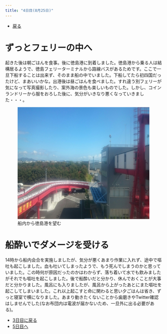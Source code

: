 ```yaml
---
title: "4日目(8月25日)"
---
```


- [戻る](index.html)

# ずっとフェリーの中へ

起きた後は朝ごはんを食事。後に徳島港に到着しました。徳島港から乗る人は結構居るようで、徳島フェリーターミナルから路線バスがあるためです。ここで一旦下船することは出来ず、そのまま船の中でいました。下船してたら初四国だったけど、まあいいかな。出港後は昼ごはんを食べました。すれ違う別フェリーが気になって写真撮影したり、案外海の景色も楽しいものでした。しかし、コインランドリーから服をおろした後に、気分がいきなり悪くなっていきました・・・。

<figure>
	<img src="/images/sanninn_trip/DSC_1293.jpg" alt="DSC_1293" width="640" height="360">
	<figcaption>船内から徳島港を望む</figcaption>
</figure>

# 船酔いでダメージを受ける

14時から船内会合を実施しましたが、気分が悪くあまり作業に入れず、途中で嘔吐も起こしました。血も吐いてしまったようで、もう死んでしまうのかと思っていました。この時何が原因だったのかはわからず、落ち着いて水でも飲みましたがそれでも嘔吐を起こしました。後で船酔いだと分かり、休んでおくことが大事だと分かりました。風呂にも入りましたが、風呂から上がったあとにまた嘔吐を起こしてしまいました。これ以上起こすと命に関わると思い夕ごはんは省き、ずっと寝室で横になりました。あまり動きたくないことから歯磨きやTwitter確認はしませんでした(なお布団内は電波が届かないため、一旦外に出る必要がある)。

- [3日目に戻る](third.html)
- [5日目へ](fifth.html)